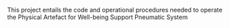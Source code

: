 This project entails the code and operational procedures needed to operate the Physical Artefact for Well-being Support Pneumatic System
